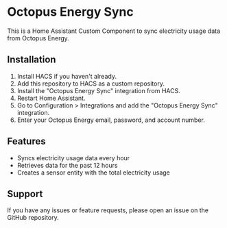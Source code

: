 # Octopus Energy Sync

This is a Home Assistant Custom Component to sync electricity usage data from Octopus Energy.

## Installation

1. Install HACS if you haven't already.
2. Add this repository to HACS as a custom repository.
3. Install the "Octopus Energy Sync" integration from HACS.
4. Restart Home Assistant.
5. Go to Configuration > Integrations and add the "Octopus Energy Sync" integration.
6. Enter your Octopus Energy email, password, and account number.

## Features

- Syncs electricity usage data every hour
- Retrieves data for the past 12 hours
- Creates a sensor entity with the total electricity usage

## Support

If you have any issues or feature requests, please open an issue on the GitHub repository.
